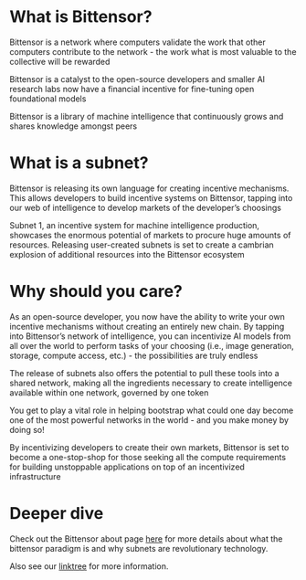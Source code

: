 # What is Bittensor?

Bittensor is a network where computers validate the work that other computers contribute to the network - the work what
is most valuable to the collective will be rewarded

Bittensor is a catalyst to the open-source developers and smaller AI research labs now have a financial incentive for
fine-tuning open foundational models

Bittensor is a library of machine intelligence that continuously grows and shares knowledge amongst peers

# What is a subnet?

Bittensor is releasing its own language for creating incentive mechanisms. This allows developers to build incentive
systems on Bittensor, tapping into our web of intelligence to develop markets of the developer’s choosings

Subnet 1, an incentive system for machine intelligence production, showcases the enormous potential of markets to
procure huge amounts of resources. Releasing user-created subnets is set to create a cambrian explosion of additional
resources into the Bittensor ecosystem

# Why should you care?

As an open-source developer, you now have the ability to write your own incentive mechanisms without creating an
entirely new chain. By tapping into Bittensor’s network of intelligence, you can incentivize AI models from all over the
world to perform tasks of your choosing (i.e., image generation, storage, compute access, etc.) - the possibilities are
truly endless

The release of subnets also offers the potential to pull these tools into a shared network, making all the ingredients
necessary to create intelligence available within one network, governed by one token

You get to play a vital role in helping bootstrap what could one day become one of the most powerful networks in the
world - and you make money by doing so!

By incentivizing developers to create their own markets, Bittensor is set to become a one-stop-shop for those seeking
all the compute requirements for building unstoppable applications on top of an incentivized infrastructure

# Deeper dive

Check out the Bittensor about page [here](https://bittensor.com/about) for more details about what the bittensor
paradigm is and why subnets are revolutionary technology.

Also see our [linktree](https://linktr.ee/opentensor) for more information.